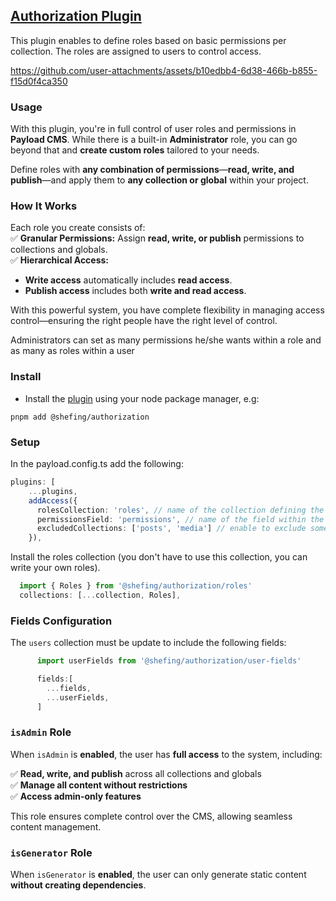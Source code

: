 ## [Authorization Plugin](./src/index.ts)
 
This plugin enables to define roles based on basic permissions per collection. The roles are assigned to users to control access.

https://github.com/user-attachments/assets/b10edbb4-6d38-466b-b855-f15d0f4ca350

### Usage
With this plugin, you're in full control of user roles and permissions in **Payload CMS**. While there is a built-in **Administrator** role, you can go beyond that and **create custom roles** tailored to your needs.  

Define roles with **any combination of permissions**—**read, write, and publish**—and apply them to **any collection or global** within your project.  

### How It Works  
Each role you create consists of:  
✅ **Granular Permissions:** Assign **read, write, or publish** permissions to collections and globals.  
✅ **Hierarchical Access:**  
   - **Write access** automatically includes **read access**.  
   - **Publish access** includes both **write and read access**.  

With this powerful system, you have complete flexibility in managing access control—ensuring the right people have the right level of control.  

Administrators can set as many permissions he/she wants within a role and as many as roles within a user
### Install 

- Install the [plugin](https://www.npmjs.com/package/@shefing/authorization) using your node package manager, e.g:

`pnpm add @shefing/authorization`

### Setup

In the payload.config.ts add the following:

```typescript
plugins: [
    ...plugins,
    addAccess({
      rolesCollection: 'roles', // name of the collection defining the roles
      permissionsField: 'permissions', // name of the field within the role collection
      excludedCollections: ['posts', 'media'] // enable to exclude some collections from permission control
    }),
```
Install the roles collection (you don't have to use this collection, you can write your own roles).
```javascript
  import { Roles } from '@shefing/authorization/roles'
  collections: [...collection, Roles],

```
### Fields Configuration

The `users` collection must be update to include the following fields:

```javascript
      import userFields from '@shefing/authorization/user-fields'

      fields:[
        ...fields,
        ...userFields,
      ]
```

### `isAdmin` Role  

When `isAdmin` is **enabled**, the user has **full access** to the system, including:  

✅ **Read, write, and publish** across all collections and globals  
✅ **Manage all content without restrictions**  
✅ **Access admin-only features**  

This role ensures complete control over the CMS, allowing seamless content management. 
###  `isGenerator` Role  

When `isGenerator` is **enabled**, the user can only generate static content **without creating dependencies**.  




